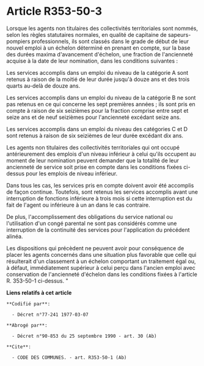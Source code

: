 # Article R353-50-3

Lorsque les agents non titulaires des collectivités territoriales sont nommés, selon les règles statutaires normales, en
qualité de capitaine de sapeurs-pompiers professionnels, ils sont classés dans le grade de début de leur nouvel emploi à un
échelon déterminé en prenant en compte, sur la base des durées maxima d'avancement d'échelon, une fraction de l'ancienneté
acquise à la date de leur nomination, dans les conditions suivantes :

Les services accomplis dans un emploi du niveau de la catégorie A sont retenus à raison de la moitié de leur durée jusqu'à
douze ans et des trois quarts au-delà de douze ans.

Les services accomplis dans un emploi du niveau de la catégorie B ne sont pas retenus en ce qui concerne les sept premières
années ; ils sont pris en compte à raison de six seizièmes pour la fraction comprise entre sept et seize ans et de neuf
seizièmes pour l'ancienneté excédant seize ans.

Les services accomplis dans un emploi du niveau des catégories C et D sont retenus à raison de six seizièmes de leur durée
excédant dix ans.

Les agents non titulaires des collectivités territoriales qui ont occupé antérieurement des emplois d'un niveau inférieur à
celui qu'ils occupent au moment de leur nomination peuvent demander que la totalité de leur ancienneté de service soit prise
en compte dans les conditions fixées ci-dessus pour les emplois de niveau inférieur.

Dans tous les cas, les services pris en compte doivent avoir été accomplis de façon continue. Toutefois, sont retenus les
services accomplis avant une interruption de fonctions inférieure à trois mois si cette interruption est du fait de l'agent
ou inférieure à un an dans le cas contraire.

De plus, l'accomplissement des obligations du service national ou l'utilisation d'un congé parental ne sont pas considérés
comme une interruption de la continuité des services pour l'application du précédent alinéa.

Les dispositions qui précèdent ne peuvent avoir pour conséquence de placer les agents concernés dans une situation plus
favorable que celle qui résulterait d'un classement à un échelon comportant un traitement égal ou, à défaut, immédiatement
supérieur à celui perçu dans l'ancien emploi avec conservation de l'ancienneté d'échelon dans les conditions fixées à
l'article R. 353-50-1 ci-dessus. "

**Liens relatifs à cet article**

	**Codifié par**:

	  - Décret n°77-241 1977-03-07

	**Abrogé par**:

	  - Décret n°90-853 du 25 septembre 1990 - art. 30 (Ab)

	**Cite**:

	  - CODE DES COMMUNES. - art. R353-50-1 (Ab)
